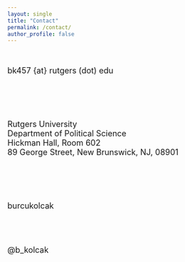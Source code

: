 ```yaml
---
layout: single
title: "Contact"
permalink: /contact/
author_profile: false
---
```


<br/>
<font size="4">

bk457 {at} rutgers (dot) edu

<br/> <br/> <br/> 

Rutgers University <br>
Department of Political Science <br>
Hickman Hall, Room 602 <br>
89 George Street, New Brunswick, NJ, 08901<br>

<br/> <br/> <br/>

<html>
<head>
<meta name="viewport" content="width=device-width, initial-scale=1">
<link rel="stylesheet" href="https://cdnjs.cloudflare.com/ajax/libs/font-awesome/4.7.0/css/font-awesome.min.css">
</head>
<body>

<i class="fa fa-github" style="font-size:36px"></i>  <a style="text-decoration:none; color = #C93312" href="https://github.com/burcukolcak" target = "blank_"> burcukolcak  </a>

<br/> <br/>

<i class="fab fa-twitter-square" style="font-size:36px"></i>  <a style="text-decoration:none; color = #C93312" href="https://twitter.com/b_kolcak" target = "blank_"> @b_kolcak  </a>
